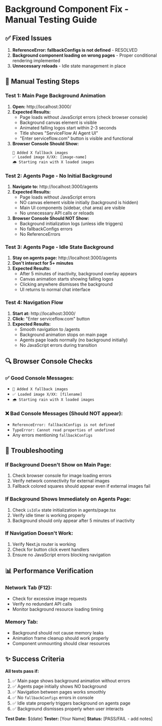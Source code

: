 # Background Component Fix - Manual Testing Guide

## ✅ Fixed Issues
1. **ReferenceError: fallbackConfigs is not defined** - RESOLVED
2. **Background component loading on wrong pages** - Proper conditional rendering implemented
3. **Unnecessary reloads** - Idle state management in place

## 🧪 Manual Testing Steps

### Test 1: Main Page Background Animation
1. **Open:** http://localhost:3000/
2. **Expected Results:**
   - Page loads without JavaScript errors (check browser console)
   - Background canvas element is visible
   - Animated falling logos start within 2-3 seconds
   - Title shows "ServiceFlow AI Agent UI"
   - "Enter serviceflow.com" button is visible and functional
3. **Browser Console Should Show:**
   ```
   🎨 Added X fallback images
   ✅ Loaded image X/XX: [image-name]
   🌧️ Starting rain with X loaded images
   ```

### Test 2: Agents Page - No Initial Background
1. **Navigate to:** http://localhost:3000/agents
2. **Expected Results:**
   - Page loads without JavaScript errors
   - NO canvas element visible initially (background is hidden)
   - Main UI components (sidebar, chat area) are visible
   - No unnecessary API calls or reloads
3. **Browser Console Should NOT Show:**
   - Background initialization logs (unless idle triggers)
   - No fallbackConfigs errors
   - No ReferenceErrors

### Test 3: Agents Page - Idle State Background
1. **Stay on agents page:** http://localhost:3000/agents
2. **Don't interact for 5+ minutes**
3. **Expected Results:**
   - After 5 minutes of inactivity, background overlay appears
   - Canvas animation starts showing falling logos
   - Clicking anywhere dismisses the background
   - UI returns to normal chat interface

### Test 4: Navigation Flow
1. **Start at:** http://localhost:3000/
2. **Click:** "Enter serviceflow.com" button
3. **Expected Results:**
   - Smooth navigation to /agents
   - Background animation stops on main page
   - Agents page loads normally (no background initially)
   - No JavaScript errors during transition

## 🔍 Browser Console Checks

### ✅ Good Console Messages:
- `🎨 Added X fallback images`
- `✅ Loaded image X/XX: [filename]`
- `🌧️ Starting rain with X loaded images`

### ❌ Bad Console Messages (Should NOT appear):
- `ReferenceError: fallbackConfigs is not defined`
- `TypeError: Cannot read properties of undefined`
- Any errors mentioning `fallbackConfigs`

## 🐛 Troubleshooting

### If Background Doesn't Show on Main Page:
1. Check browser console for image loading errors
2. Verify network connectivity for external images
3. Fallback colored squares should appear even if external images fail

### If Background Shows Immediately on Agents Page:
1. Check `isIdle` state initialization in agents/page.tsx
2. Verify idle timer is working properly
3. Background should only appear after 5 minutes of inactivity

### If Navigation Doesn't Work:
1. Verify Next.js router is working
2. Check for button click event handlers
3. Ensure no JavaScript errors blocking navigation

## 📊 Performance Verification

### Network Tab (F12):
- Check for excessive image requests
- Verify no redundant API calls
- Monitor background resource loading timing

### Memory Tab:
- Background should not cause memory leaks
- Animation frame cleanup should work properly
- Component unmounting should clear resources

## ✨ Success Criteria

**All tests pass if:**
1. ✅ Main page shows background animation without errors
2. ✅ Agents page initially shows NO background
3. ✅ Navigation between pages works smoothly
4. ✅ No `fallbackConfigs` errors in console
5. ✅ Idle state properly triggers background on agents page
6. ✅ Background dismisses properly when user interacts

**Test Date:** $(date)
**Tester:** [Your Name]
**Status:** [PASS/FAIL - add notes]